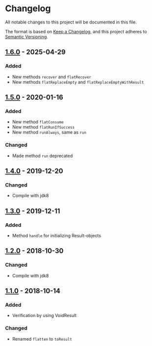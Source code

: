 # Changelog

All notable changes to this project will be documented in this file.

The format is based on [Keep a Changelog](https://keepachangelog.com/en/1.0.0/),
and this project adheres to [Semantic Versioning](https://semver.org/spec/v2.0.0.html).

## [1.6.0] - 2025-04-29

### Added

- New methods `recover` and `flatRecover`
- New methods `flatReplaceEmpty` and `flatReplaceEmptyWithResult`

## [1.5.0] - 2020-01-16

### Added

- New method `flatConsume`
- New method `flatRunIfSuccess`
- New method `runAlways`, same as `run`

### Changed

- Made method `run` deprecated

## [1.4.0] - 2019-12-20

### Changed

- Compile with jdk8

## [1.3.0] - 2019-12-11

### Added

- Method `handle` for initializing Result-objects

## [1.2.0] - 2018-10-30

### Changed

- Compile with jdk8

## [1.1.0] - 2018-10-14

### Added

- Verification by using VoidResult

### Changed

- Renamed `flatten` to `toResult`

[1.6.0]: https://github.com/gorandalum/fluent-result/compare/v1.5.0...v1.6.0
[1.5.0]: https://github.com/gorandalum/fluent-result/compare/v1.4.0...v1.5.0
[1.4.0]: https://github.com/gorandalum/fluent-result/compare/v1.3.0...v1.4.0
[1.3.0]: https://github.com/gorandalum/fluent-result/compare/v1.2.0...v1.3.0
[1.2.0]: https://github.com/gorandalum/fluent-result/compare/v1.1.0...v1.2.0
[1.1.0]: https://github.com/gorandalum/fluent-result/compare/v1.0.0...v1.1.0
[1.0.0]: https://github.com/gorandalum/fluent-result/releases/tag/v1.0.0
